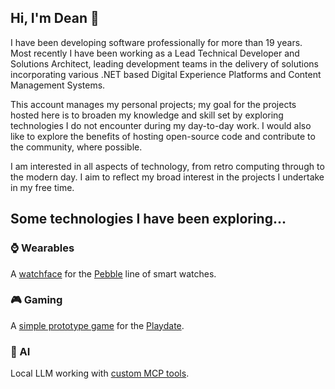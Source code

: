 ## Hi, I'm Dean 👋

I have been developing software professionally for more than 19 years. Most recently I have been working as a Lead Technical Developer and Solutions Architect, leading development teams in the delivery of solutions incorporating various .NET based Digital Experience Platforms and Content Management Systems.

This account manages my personal projects; my goal for the projects hosted here is to broaden my knowledge and skill set by exploring technologies I do not encounter during my day-to-day work. I would also like to explore the benefits of hosting open-source code and contribute to the community, where possible.

I am interested in all aspects of technology, from retro computing through to the modern day. I aim to reflect my broad interest in the projects I undertake in my free time.

## Some technologies I have been exploring...

### :watch: Wearables

A [watchface](https://github.com/deans-code/rotation) for the [Pebble](https://repebble.com/) line of smart watches.

### :video_game: Gaming

A [simple prototype game](https://github.com/deans-code/barrel-and-crank) for the [Playdate](https://play.date/).

### :crystal_ball: AI

Local LLM working with [custom MCP tools](https://github.com/deans-code/pindex).